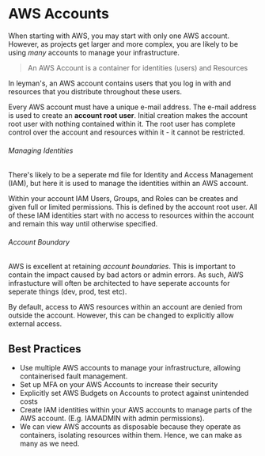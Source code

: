# AWS Accounts

When starting with AWS, you may start with only one AWS account. However, as projects get larger and more complex, you are likely to be using _many_ accounts to manage your infrastructure.

> An AWS Account is a container for identities (users) and Resources

In leyman's, an AWS account contains users that you log in with and resources that you distribute throughout these users.

Every AWS account must have a unique e-mail address. The e-mail address is used to create an **account root user**. Initial creation makes the account root user with nothing contained within it. 
The root user has complete control over the account and resources within it - it cannot be restricted.

###### Managing Identities

There's likely to be a seperate md file for Identity and Access Management (IAM), but here it is used to manage the identities within an AWS account.

Within your account IAM Users, Groups, and Roles can be creates and given full or limited permissions. This is defined by the account root user. All of these IAM identities start with no access to resources within the account and remain this way until otherwise specified.

###### Account Boundary

AWS is excellent at retaining _account boundaries_. This is important to contain the impact caused by bad actors or admin errors. As such, AWS infrastucture will often be architected to have seperate accounts for seperate things (dev, prod, test etc).

By default, access to AWS resources within an account are denied from outside the account. However, this can be changed to explicitly allow external access.

## Best Practices

- Use multiple AWS accounts to manage your infrastructure, allowing containerised fault management.
- Set up MFA on your AWS Accounts to increase their security
- Explicitly set AWS Budgets on Accounts to protect against unintended costs
- Create IAM identities within your AWS accounts to manage parts of the AWS account. (E.g. IAMADMIN with admin permissions).
- We can view AWS accounts as disposable because they operate as containers, isolating resources within them. Hence, we can make as many as we need.
